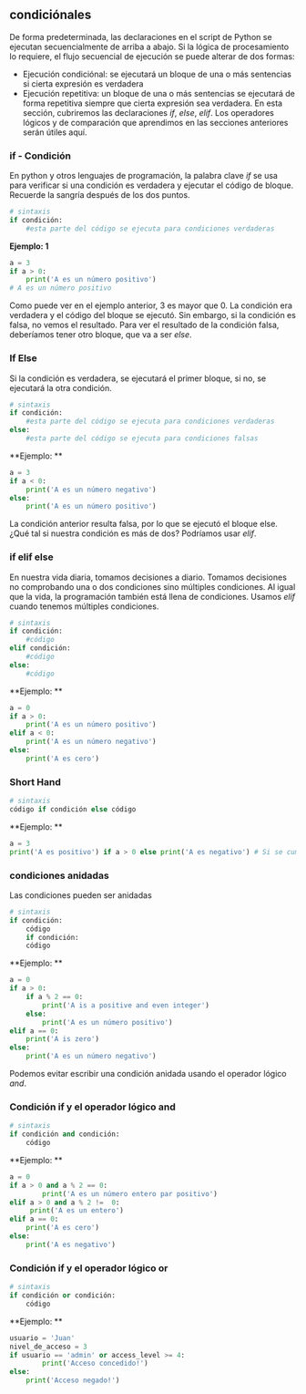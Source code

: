 ## condiciónales

De forma predeterminada, las declaraciones en el script de Python se ejecutan secuencialmente de arriba a abajo. Si la lógica de procesamiento lo requiere, el flujo secuencial de ejecución se puede alterar de dos formas:

- Ejecución condiciónal: se ejecutará un bloque de una o más sentencias si cierta expresión es verdadera
- Ejecución repetitiva: un bloque de una o más sentencias se ejecutará de forma repetitiva siempre que cierta expresión sea verdadera. En esta sección, cubriremos las declaraciones _if_, _else_, _elif_. Los operadores lógicos y de comparación que aprendimos en las secciones anteriores serán útiles aquí.

### if - Condición

En python y otros lenguajes de programación, la palabra clave _if_ se usa para verificar si una condición es verdadera y ejecutar el código de bloque. Recuerde la sangría después de los dos puntos.

```python
# sintaxis
if condición:
    #esta parte del código se ejecuta para condiciones verdaderas
```

**Ejemplo: 1**

```python
a = 3
if a > 0:
    print('A es un número positivo')
# A es un número positivo
```

Como puede ver en el ejemplo anterior, 3 es mayor que 0. La condición era verdadera y el código del bloque se ejecutó. Sin embargo, si la condición es falsa, no vemos el resultado. Para ver el resultado de la condición falsa, deberíamos tener otro bloque, que va a ser _else_.

### If Else

Si la condición es verdadera, se ejecutará el primer bloque, si no, se ejecutará la otra condición.

```python
# sintaxis
if condición:
    #esta parte del código se ejecuta para condiciones verdaderas
else:
    #esta parte del código se ejecuta para condiciones falsas
```

**Ejemplo: **

```python
a = 3
if a < 0:
    print('A es un número negativo')
else:
    print('A es un número positivo')
```

La condición anterior resulta falsa, por lo que se ejecutó el bloque else. ¿Qué tal si nuestra condición es más de dos? Podríamos usar _elif_.

### if elif else

En nuestra vida diaria, tomamos decisiones a diario. Tomamos decisiones no comprobando una o dos condiciones sino múltiples condiciones. Al igual que la vida, la programación también está llena de condiciones. Usamos _elif_ cuando tenemos múltiples condiciones.

```python
# sintaxis
if condición:
    #código
elif condición:
    #código
else:
    #código

```

**Ejemplo: **

```python
a = 0
if a > 0:
    print('A es un número positivo')
elif a < 0:
    print('A es un número negativo')
else:
    print('A es cero')
```

### Short Hand

```python
# sintaxis
código if condición else código
```

**Ejemplo: **

```python
a = 3
print('A es positivo') if a > 0 else print('A es negativo') # Si se cumple la primer condición, 'A es positivo' se imprime en terminal
```

### condiciones anidadas

Las condiciones pueden ser anidadas 

```python
# sintaxis
if condición:
    código
    if condición:
    código
```

**Ejemplo: **

```python
a = 0
if a > 0:
    if a % 2 == 0:
        print('A is a positive and even integer')
    else:
        print('A es un número positivo')
elif a == 0:
    print('A is zero')
else:
    print('A es un número negativo')

```

Podemos evitar escribir una condición anidada usando el operador lógico _and_.
### Condición if y el operador lógico and

```python
# sintaxis
if condición and condición:
    código
```

**Ejemplo: **

```python
a = 0
if a > 0 and a % 2 == 0:
        print('A es un número entero par positivo')
elif a > 0 and a % 2 !=  0:
     print('A es un entero')
elif a == 0:
    print('A es cero')
else:
    print('A es negativo')
```

### Condición if y el operador lógico or

```python
# sintaxis
if condición or condición:
    código
```

**Ejemplo: **

```python
usuario = 'Juan'
nivel_de_acceso = 3
if usuario == 'admin' or access_level >= 4:
        print('Acceso concedido!')
else:
    print('Acceso negado!')
```